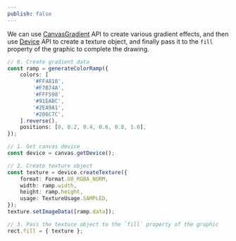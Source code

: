 ```yaml
---
publish: false
---
```


<script setup>
import Gradient from '../components/Gradient.vue'
</script>

We can use [CanvasGradient] API to create various gradient effects, and then use [Device] API to create a texture object, and finally pass it to the `fill` property of the graphic to complete the drawing.

<Gradient />

```ts
// 0. Create gradient data
const ramp = generateColorRamp({
    colors: [
        '#FF4818',
        '#F7B74A',
        '#FFF598',
        '#91EABC',
        '#2EA9A1',
        '#206C7C',
    ].reverse(),
    positions: [0, 0.2, 0.4, 0.6, 0.8, 1.0],
});

// 1. Get canvas device
const device = canvas.getDevice();

// 2. Create texture object
const texture = device.createTexture({
    format: Format.U8_RGBA_NORM,
    width: ramp.width,
    height: ramp.height,
    usage: TextureUsage.SAMPLED,
});
texture.setImageData([ramp.data]);

// 3. Pass the texture object to the `fill` property of the graphic
rect.fill = { texture };
```

[CanvasGradient]: https://developer.mozilla.org/en-US/docs/Web/API/CanvasGradient
[Device]: /reference/canvas#getdevice
